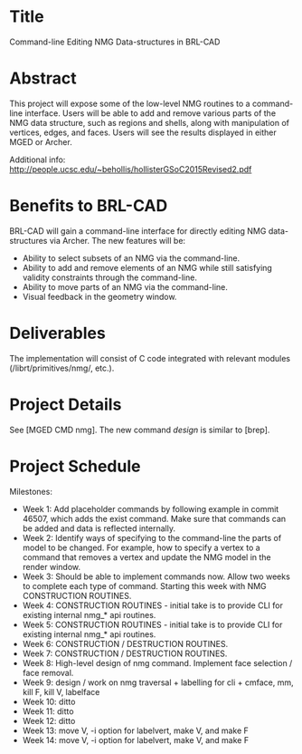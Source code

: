 # Title

Command-line Editing NMG Data-structures in BRL-CAD

# Abstract

This project will expose some of the low-level NMG routines to a
command-line interface. Users will be able to add and remove various
parts of the NMG data structure, such as regions and shells, along with
manipulation of vertices, edges, and faces. Users will see the results
displayed in either MGED or Archer.

Additional info:
<http://people.ucsc.edu/~behollis/hollisterGSoC2015Revised2.pdf>

# Benefits to BRL-CAD

BRL-CAD will gain a command-line interface for directly editing NMG
data- structures via Archer. The new features will be:

-   Ability to select subsets of an NMG via the command-line.
-   Ability to add and remove elements of an NMG while still satisfying
    validity constraints through the command-line.
-   Ability to move parts of an NMG via the command-line.
-   Visual feedback in the geometry window.

# Deliverables

The implementation will consist of C code integrated with relevant
modules (/librt/primitives/nmg/, etc.).

# Project Details

See [MGED CMD nmg]. The new command *design* is similar to [brep].

# Project Schedule

Milestones:

-   Week 1: Add placeholder commands by following example in commit
    46507, which adds the exist command. Make sure that commands can be
    added and data is reflected internally.
-   Week 2: Identify ways of specifying to the command-line the parts of
    model to be changed. For example, how to specify a vertex to a
    command that removes a vertex and update the NMG model in the render
    window.
-   Week 3: Should be able to implement commands now. Allow two weeks to
    complete each type of command. Starting this week with NMG
    CONSTRUCTION ROUTINES.
-   Week 4: CONSTRUCTION ROUTINES - initial take is to provide CLI for
    existing internal nmg_\* api routines.
-   Week 5: CONSTRUCTION ROUTINES - initial take is to provide CLI for
    existing internal nmg_\* api routines.
-   Week 6: CONSTRUCTION / DESTRUCTION ROUTINES.
-   Week 7: CONSTRUCTION / DESTRUCTION ROUTINES.
-   Week 8: High-level design of nmg command. Implement face selection /
    face removal.
-   Week 9: design / work on nmg traversal + labelling for cli + cmface,
    mm, kill F, kill V, labelface
-   Week 10: ditto
-   Week 11: ditto
-   Week 12: ditto
-   Week 13: move V, -i option for labelvert, make V, and make F
-   Week 14: move V, -i option for labelvert, make V, and make F
